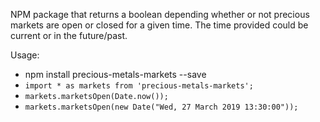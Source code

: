 NPM package that returns a boolean depending whether or not precious markets are open or closed for a given time. The time provided could be current or in the future/past.

Usage:
- npm install precious-metals-markets --save
- `import * as markets from 'precious-metals-markets';`
- `markets.marketsOpen(Date.now());`
- `markets.marketsOpen(new Date("Wed, 27 March 2019 13:30:00"));`